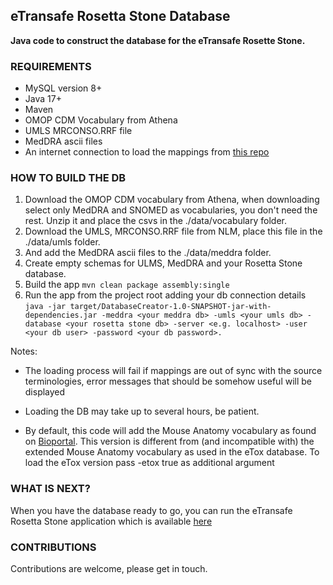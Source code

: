 ## eTransafe Rosetta Stone Database

**Java code to construct the database for the eTransafe Rosette Stone.**

### REQUIREMENTS

- MySQL version 8+
- Java 17+
- Maven
- OMOP CDM Vocabulary from Athena
- UMLS MRCONSO.RRF file
- MedDRA ascii files
- An internet connection to load the mappings from [this repo](https://github.com/mi-erasmusmc/send-snomed-mappings)

### HOW TO BUILD THE DB

1. Download the OMOP CDM vocabulary from Athena, when downloading select only MedDRA and SNOMED as vocabularies, you
   don't need the rest. Unzip it and place the csvs in the ./data/vocabulary folder.
2. Download the UMLS, MRCONSO.RRF file from NLM, place this file in the ./data/umls folder.
3. And add the MedDRA ascii files to the ./data/meddra folder.
4. Create empty schemas for ULMS, MedDRA and your Rosetta Stone database.
5. Build the app `mvn clean package assembly:single`
6. Run the app from the project root adding your db connection
   details `java -jar target/DatabaseCreator-1.0-SNAPSHOT-jar-with-dependencies.jar -meddra <your meddra db> -umls <your umls db> -database <your rosetta stone db> -server <e.g. localhost> -user <your db user> -password <your db password>.`

Notes:

- The loading process will fail if mappings are out of sync with the source terminologies, error
  messages that should be somehow useful will be displayed
- Loading the DB may take up to several hours, be patient.

- By default, this code will add the Mouse Anatomy vocabulary as found
  on [Bioportal](https://bioportal.bioontology.org/ontologies/MA). This version is different from (and incompatible
  with) the extended Mouse Anatomy vocabulary as used in the eTox database. To load the eTox version pass -etox true as
  additional argument

### WHAT IS NEXT?

When you have the database ready to go, you can run the eTransafe Rosetta Stone application which is
available [here](https://github.com/mi-erasmusmc/ets-rosetta-stone)

### CONTRIBUTIONS

Contributions are welcome, please get in touch.
